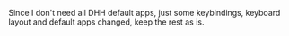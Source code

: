 Since I don't need all DHH default apps, just some keybindings, keyboard layout and default apps changed, keep the rest as is. 
